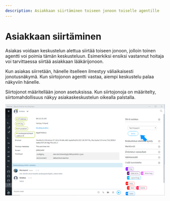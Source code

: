 ```yaml
---
description: Asiakkaan siirtäminen toiseen jonoon toiselle agentille
---
```


# Asiakkaan siirtäminen

Asiakas voidaan keskustelun alettua siirtää toiseen jonoon, jolloin toinen agentti voi poimia tämän keskusteluun. Esimerkiksi ensiksi vastannut hoitaja voi tarvittaessa siirtää asiakkaan lääkärijonoon.

Kun asiakas siirretään, hänelle itselleen ilmestyy väliaikaisesti jonotusnäkymä. Kun siirtojonon agentti vastaa, aiempi keskustelu palaa näkyviin hänelle.

Siirtojonot määritellään jonon asetuksissa. Kun siirtojonoja on määritelty, siirtomahdollisuus näkyy asiakaskeskustelun oikealla palstalla.

![Asiakkaan siirt&#xE4;minen, siirtojonon valinta](../.gitbook/assets/queue-transfer.png)

## 

